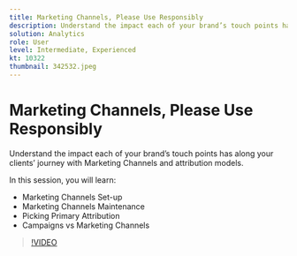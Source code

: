 ```yaml
---
title: Marketing Channels, Please Use Responsibly
description: Understand the impact each of your brand’s touch points has along your clients’ journey with Marketing Channels and attribution models.In this session, you wil… (Descriptions should be between 60 and 160 characters)
solution: Analytics
role: User
level: Intermediate, Experienced
kt: 10322
thumbnail: 342532.jpeg
---
```

# Marketing Channels, Please Use Responsibly

Understand the impact each of your brand’s touch points has along your clients’ journey with Marketing Channels and attribution models.

In this session, you will learn:

* Marketing Channels Set-up
* Marketing Channels Maintenance
* Picking Primary Attribution
* Campaigns vs Marketing Channels

>[!VIDEO](https://video.tv.adobe.com/v/342532/?quality=12&learn=on)
